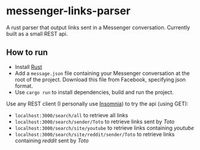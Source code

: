 # messenger-links-parser
A rust parser that output links sent in a Messenger conversation. Currently built as a small REST api.

## How to run

- Install [Rust](https://www.rust-lang.org/en-US/install.html)
- Add a `message.json` file containing your Messenger conversation at the root of the project. Download this file from Facebook, specifying json format.
- Use `cargo run` to install dependencies, build and run the project.

Use any REST client (I personally use [Insomnia](https://insomnia.rest)) to try the api (using GET):
- `localhost:3000/search/all` to retrieve all links
- `localhost:3000/search/sender/Toto` to retrieve links sent by *Toto*
- `localhost:3000/search/site/youtube` to retrieve links containing *youtube*
- `localhost:3000/search/site/reddit/sender/Toto` to retrieve links containing *reddit* sent by *Toto*
